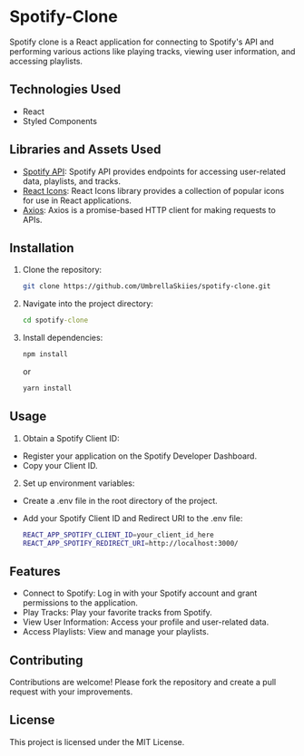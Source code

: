 # Spotify-Clone

Spotify clone is a React application for connecting to Spotify's API and performing various actions like playing tracks, viewing user information, and accessing playlists.

## Technologies Used

- React
- Styled Components

## Libraries and Assets Used

- [Spotify API](https://developer.spotify.com/documentation/web-api/): Spotify API provides endpoints for accessing user-related data, playlists, and tracks.
- [React Icons](https://react-icons.github.io/react-icons/): React Icons library provides a collection of popular icons for use in React applications.
- [Axios](https://axios-http.com/): Axios is a promise-based HTTP client for making requests to APIs.

## Installation

1. Clone the repository:

    ```bash
    git clone https://github.com/UmbrellaSkiies/spotify-clone.git
    ```

2. Navigate into the project directory:
    ```cmd
    cd spotify-clone
    ```

3. Install dependencies:

    ```bash
    npm install
    ```

    or

    ```bash
    yarn install
    ```

## Usage

1. Obtain a Spotify Client ID:

- Register your application on the Spotify Developer Dashboard.
- Copy your Client ID.

2. Set up environment variables:

- Create a .env file in the root directory of the project.
- Add your Spotify Client ID and Redirect URI to the .env file:

    ```bash
    REACT_APP_SPOTIFY_CLIENT_ID=your_client_id_here
    REACT_APP_SPOTIFY_REDIRECT_URI=http://localhost:3000/
    ```


## Features

- Connect to Spotify: Log in with your Spotify account and grant permissions to the application.
- Play Tracks: Play your favorite tracks from Spotify.
- View User Information: Access your profile and user-related data.
- Access Playlists: View and manage your playlists.

## Contributing

Contributions are welcome! Please fork the repository and create a pull request with your improvements.

## License

This project is licensed under the MIT License.
